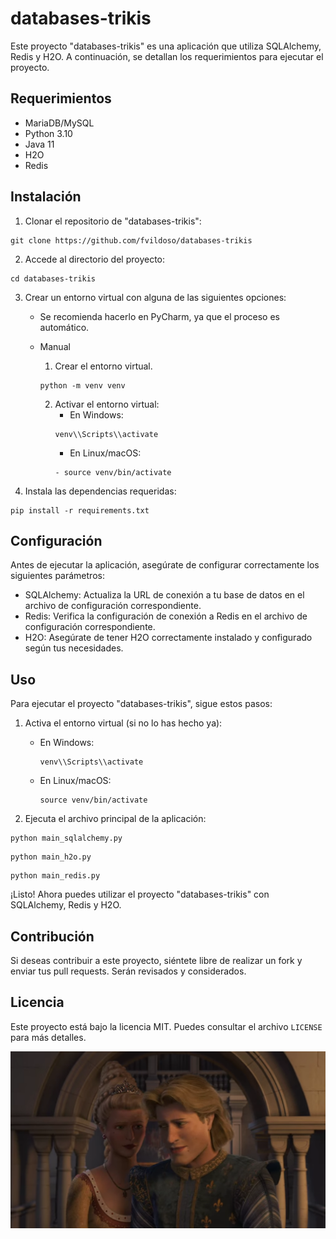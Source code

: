 # databases-trikis

Este proyecto "databases-trikis" es una aplicación que utiliza SQLAlchemy, Redis y H2O. A continuación, se detallan los
requerimientos para ejecutar el proyecto.

## Requerimientos

- MariaDB/MySQL
- Python 3.10
- Java 11
- H2O
- Redis

## Instalación

1. Clonar el repositorio de "databases-trikis":

```
git clone https://github.com/fvildoso/databases-trikis
```
2. Accede al directorio del proyecto:
```
cd databases-trikis
```
3. Crear un entorno virtual con alguna de las siguientes opciones: 
   - Se recomienda hacerlo en PyCharm, ya que el proceso es automático.
   - Manual
      1. Crear el entorno virtual.
      ```
      python -m venv venv
      ```
    
      2. Activar el entorno virtual:
         - En Windows:
         ```
         venv\\Scripts\\activate
         ```
         - En Linux/macOS:
         ```
         - source venv/bin/activate
         ```

4. Instala las dependencias requeridas:
```
pip install -r requirements.txt
```
## Configuración
Antes de ejecutar la aplicación, asegúrate de configurar correctamente los siguientes parámetros:
    
- SQLAlchemy: Actualiza la URL de conexión a tu base de datos en el archivo de configuración correspondiente.
- Redis: Verifica la configuración de conexión a Redis en el archivo de configuración correspondiente.
- H2O: Asegúrate de tener H2O correctamente instalado y configurado según tus necesidades.

## Uso
Para ejecutar el proyecto "databases-trikis", sigue estos pasos:

1. Activa el entorno virtual (si no lo has hecho ya):

    - En Windows:
        ```
        venv\\Scripts\\activate
        ```
    - En Linux/macOS:
        ```
        source venv/bin/activate
        ```

2. Ejecuta el archivo principal de la aplicación:
```
python main_sqlalchemy.py
```
```
python main_h2o.py
```
```
python main_redis.py
```
 
¡Listo! Ahora puedes utilizar el proyecto "databases-trikis" con SQLAlchemy, Redis y H2O.

## Contribución
Si deseas contribuir a este proyecto, siéntete libre de realizar un fork y enviar tus pull requests. Serán revisados y considerados.

## Licencia
Este proyecto está bajo la licencia MIT. Puedes consultar el archivo `LICENSE` para más detalles.

<img src="random/img.png" alt="random">